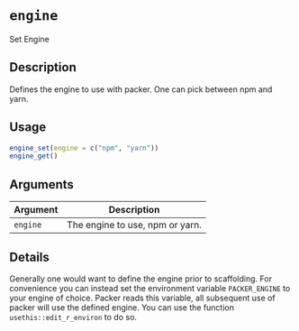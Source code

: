 # `engine`

Set Engine


## Description

Defines the engine to use with packer.
 One can pick between npm and yarn.


## Usage

```r
engine_set(engine = c("npm", "yarn"))
engine_get()
```


## Arguments

Argument      |Description
------------- |----------------
`engine`     |     The engine to use, npm or yarn.


## Details

Generally one would want to define
 the engine prior to scaffolding.
 For convenience you can instead set the environment
 variable `PACKER_ENGINE` to your engine of choice.
 Packer reads this variable, all subsequent use
 of packer will use the defined engine.
 You can use the function `usethis::edit_r_environ` 
 to do so.


